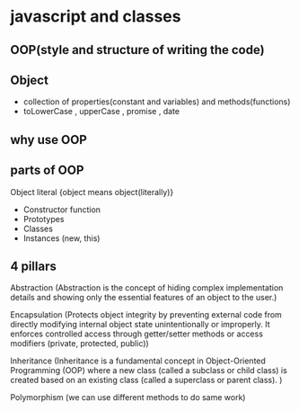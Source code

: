 # javascript and classes

## OOP(style and structure of writing the code)

## Object
- collection of properties(constant and variables) and methods(functions)
- toLowerCase , upperCase , promise , date

## why use OOP

## parts of OOP
Object literal {object means object(literally)}

- Constructor function
- Prototypes
- Classes
- Instances (new, this)


## 4 pillars
Abstraction (Abstraction is the concept of hiding complex implementation details and showing only the essential features of an object to the user.)

Encapsulation (Protects object integrity by preventing external code from directly modifying internal object state unintentionally or improperly. It enforces controlled access through getter/setter methods or access modifiers (private, protected, public))

Inheritance (Inheritance is a fundamental concept in Object-Oriented Programming (OOP) where a new class (called a subclass or child class) is created based on an existing class (called a superclass or parent class). )

Polymorphism (we can use different methods to do same work)
